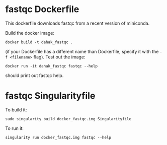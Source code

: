 # fastqc Dockerfile

This dockerfile downloads fastqc from a recent version of miniconda.

Build the docker image:

```
docker build -t dahak_fastqc .
```

(if your Dockerfile has a different name than Dockerfile, specify it with the
`-f <filename>` flag). Test out the image:

```
docker run -it dahak_fastqc fastqc --help
```

should print out fastqc help.


# fastqc Singularityfile

To build it:

```
sudo singularity build docker_fastqc.img Singularityfile
```

To run it:

```
singularity run docker_fastqc.img fastqc --help
```

